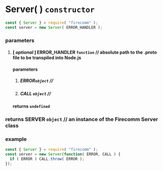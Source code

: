 # Server( ) `constructor`
```javascript
const { Server } = require( "firecomm" );
const server = new Server( ERROR_HANDLER );
```
### parameters

1. #### [ *optional* ] ERROR_HANDLER `function` // absolute path to the .proto file to be transpiled into Node.js

   #### parameters

   1. ##### ERROR`object` //
   2. ##### CALL `object` //

   #### returns `undefined`

### returns SERVER `object` // an instance of the Firecomm Server class

### example

```javascript
const { Server } = require( "firecomm" );
const server = new Server(function( ERROR, CALL ) {
  if ( ERROR ) CALL.throw( ERROR );
});
```
